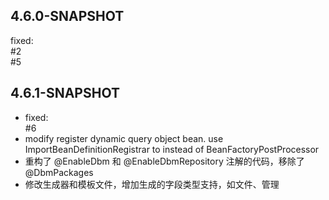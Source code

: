 
## 4.6.0-SNAPSHOT
fixed:   
\#2   
\#5


## 4.6.1-SNAPSHOT
- fixed:   
\#6   
- modify register dynamic query object bean. use ImportBeanDefinitionRegistrar to instead of BeanFactoryPostProcessor
- 重构了 @EnableDbm 和 @EnableDbmRepository 注解的代码，移除了 @DbmPackages
- 修改生成器和模板文件，增加生成的字段类型支持，如文件、管理
